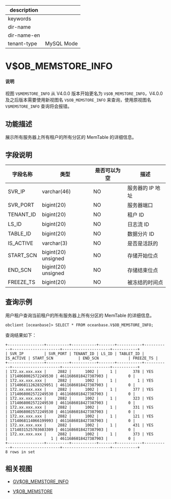 |description||
|---|---|
|keywords||
|dir-name||
|dir-name-en||
|tenant-type|MySQL Mode|

# V$OB_MEMSTORE_INFO

<main id="notice" type='explain'>
<h4>说明</h4>
<p>视图 <code>V$MEMSTORE_INFO</code> 从 V4.0.0 版本开始更名为 <code>V$OB_MEMSTORE_INFO</code>，V4.0.0 及之后版本需要使用新视图名 <code>V$OB_MEMSTORE_INFO</code> 来查询，使用原视图名 <code>V$MEMSTORE_INFO</code> 查询将会报错。</p>
</main>

## 功能描述

展示所有服务器上所有租户的所有分区的 MemTable 的详细信息。

## 字段说明

| **字段名称** | **类型**     | **是否可以为空**   | **描述**                              |
|--------------|--------------|--------------------|--------------------------------------|
| SVR_IP       | varchar(46)  | NO                 | 服务器的 IP 地址 |
| SVR_PORT     | bigint(20)   | NO                 | 服务器端口 |
| TENANT_ID    | bigint(20)   | NO                 | 租户 ID |
| LS_ID        | bigint(20)   | NO                 | 日志流 ID |
| TABLE_ID     | bigint(20)   | NO                 | 数据分片 ID |
| IS_ACTIVE    | varchar(3)   | NO                 | 是否是活跃的 |
| START_SCN    | bigint(20) unsigned  | NO         | 存储开始位点 |
| END_SCN      | bigint(20) unsigned  | NO         | 存储结束位点 |
| FREEZE_TS    | bigint(20)   | NO                 | 被冻结的时间点 |

## 查询示例

用户租户查询当前租户的所有服务器上所有分区的 MemTable 的详细信息。

```shell
obclient [oceanbase]> SELECT * FROM oceanbase.V$OB_MEMSTORE_INFO;
```

查询结果如下：

```shell
+----------------+----------+-----------+-------+-----------+-----------+---------------------+---------------------+-----------+
| SVR_IP         | SVR_PORT | TENANT_ID | LS_ID | TABLET_ID | IS_ACTIVE | START_SCN           | END_SCN             | FREEZE_TS |
+----------------+----------+-----------+-------+-----------+-----------+---------------------+---------------------+-----------+
| 172.xx.xxx.xxx |     2882 |      1002 |     1 |       378 | YES       | 1714068002572249530 | 4611686018427387903 |         0 |
| 172.xx.xxx.xxx |     2882 |      1002 |     1 |         1 | YES       | 1714068112628329951 | 4611686018427387903 |         0 |
| 172.xx.xxx.xxx |     2882 |      1002 |     1 |       377 | YES       | 1714068002572249530 | 4611686018427387903 |         0 |
| 172.xx.xxx.xxx |     2882 |      1002 |     1 |       323 | YES       | 1714068002572249530 | 4611686018427387903 |         0 |
| 172.xx.xxx.xxx |     2882 |      1002 |     1 |       331 | YES       | 1714068002572249530 | 4611686018427387903 |         0 |
| 172.xx.xxx.xxx |     2882 |      1002 |     1 |       121 | YES       | 1714068114066199993 | 4611686018427387903 |         0 |
| 172.xx.xxx.xxx |     2882 |      1002 |     1 |       431 | YES       | 1714031525703603309 | 4611686018427387903 |         0 |
| 172.xx.xxx.xxx |     2882 |      1002 |     1 |       373 | YES       |                   1 | 4611686018427387903 |         0 |
+----------------+----------+-----------+-------+-----------+-----------+---------------------+---------------------+-----------+
8 rows in set
```

## 相关视图

* [GV$OB_MEMSTORE_INFO](9700.gv-ob_memstore_info-of-mysql-mode.md)

* [V$OB_MEMSTORE](6500.v-memstore-of-mysql-mode.md)
